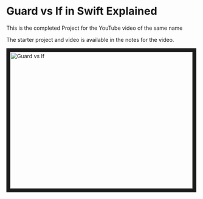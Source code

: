 # Guard vs If in Swift Explained

This is the completed Project for the YouTube video of the same name

The starter project and video is available in the notes for the video.

<a href="http://www.youtube.com/watch?feature=player_embedded&v=y1wVyNRJook
" target="_blank"><img src="http://img.youtube.com/vi/y1wVyNRJook/0.jpg" 
alt="Guard vs If" width="480" height="360" border="10" /></a>

